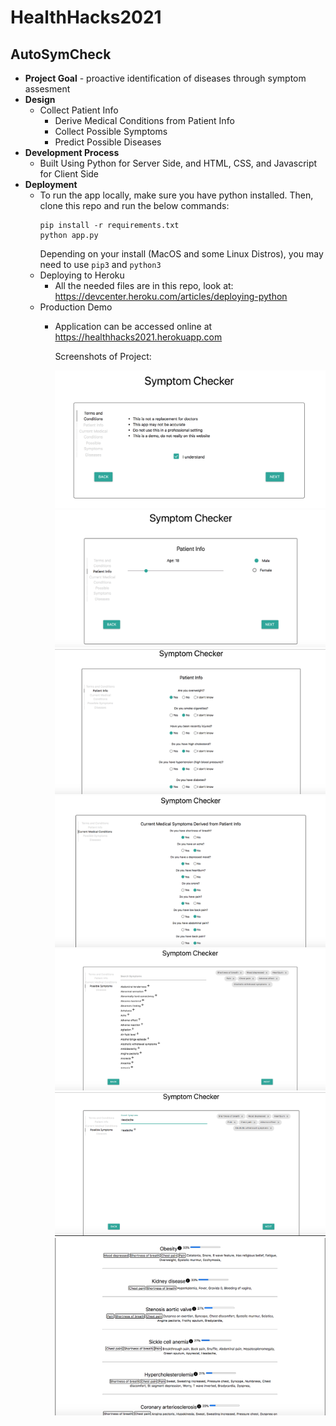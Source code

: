 # HealthHacks2021

## AutoSymCheck

- **Project Goal** - proactive identification of diseases through symptom assesment
- **Design**
  - Collect Patient Info
    - Derive Medical Conditions from Patient Info
    - Collect Possible Symptoms
    - Predict Possible Diseases
- **Development Process**
  - Built Using Python for Server Side, and HTML, CSS, and Javascript for Client Side
- **Deployment**
  - To run the app locally, make sure you have python installed. Then, clone this repo and run the below commands:
    ```
    pip install -r requirements.txt
    python app.py
    ```
    Depending on your install (MacOS and some Linux Distros), you may need to use `pip3` and `python3`
  - Deploying to Heroku
    - All the needed files are in this repo, look at: https://devcenter.heroku.com/articles/deploying-python
  - Production Demo
    - Application can be accessed online at https://healthhacks2021.herokuapp.com

      Screenshots of Project:

      ![ScreenShot1](/static/images/Symptom_Checker_Terms_and_Conditions.png)
      ![ScreenShot2](/static/images/Symptom_Checker_Age_Gender_Info.png)
      ![ScreenShot3](/static/images/Symptom_Checker_Patient_Info.png)
      ![ScreenShot4](/static/images/Symptom_Checker_Current_Medical_Conditions.png)
      ![ScreenShot5](/static/images/Symptom_Checker_Possible_Symptoms.png)
      ![ScreenShot6](/static/images/Symptom_Checker_Searchbar_Usage.png)
      ![ScreenShot7](/static/images/Symptom_Checker_Disease_Report.png)








